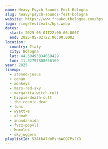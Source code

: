 ```yaml
---
name: Heavy Psych Sounds Fest Bologna
slug: heavy-psych-sounds-fest-bologna
website: https://www.freakoutbologna.com/hps
logo: /img/festivals/hps.webp
dates:
  start: 2025-05-01T22:00:00.000Z
  end: 2025-05-02T22:00:00.000Z
location:
  country: Italy
  city: Bologna
  lat: 44.50493834639429
  lon: 11.32797808656109
year: 2025
lineup:
  - stoned-jesus
  - conan
  - monkey3
  - mars-red-sky
  - margarita-witch-cult
  - hippie-death-cult
  - the-cosmic-dead
  - tons
  - wyatt-e
  - alunah
  - ananda-mida
  - fvzz-popvli
  - humulus
  - skyjoggers
playlistId: 53AtkA7doMshhWCQ7PsJY3
---
```

